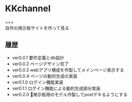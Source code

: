 # KKchannel
===  
自作の掲示板サイトを作って見る
## 履歴
- ver0.0.1
    要件定義とdb設計
- ver0.0.2
    ページデザイン完了
- ver0.0.3
    webアプリ構成を作製してメインページ表示する
- ver0.0.4
    ページの動的生成の実装
- ver0.1.0
    ログイン機能実装
- ver0.1.1
    ログイン機能による動的生成部分実装
- ver0.2.0
    掲示板用のモデル作製してpostデキるようにする